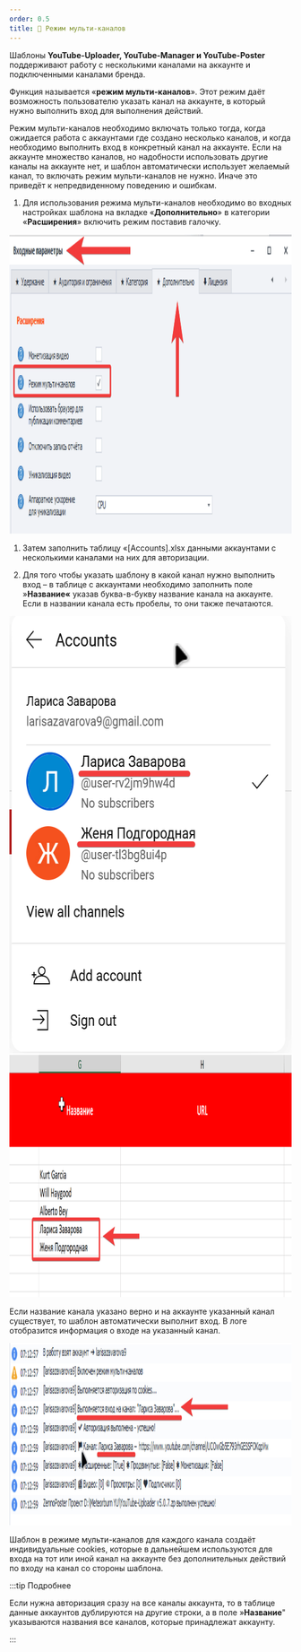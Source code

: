```yaml
---
order: 0.5
title: 🚻 Режим мульти-каналов
---
```


Шаблоны **YouTube-Uploader, YouTube-Manager и YouTube-Poster** поддерживают работу с несколькими каналами на аккаунте и подключенными каналами бренда.

Функция называется «**режим мульти-каналов**». Этот режим даёт возможность пользователю указать канал на аккаунте, в который нужно выполнить вход для выполнения действий.

Режим мульти-каналов необходимо включать только тогда, когда ожидается работа с аккаунтами где создано несколько каналов, и когда необходимо выполнить вход в конкретный канал на аккаунте. Если на аккаунте множество каналов, но надобности использовать другие каналы на аккаунте нет, и шаблон автоматически использует желаемый канал, то включать режим мульти-каналов не нужно. Иначе это приведёт к непредвиденному поведению и ошибкам.

1. Для использования режима мульти-каналов необходимо во входных настройках шаблона на вкладке «**Дополнительно**» в категории «**Расширения**» включить режим поставив галочку.

<img src="./multi-channels.png" width="1200" height="534" />



1. Затем заполнить таблицу «\[Accounts\].xlsx данными аккаунтами с несколькими каналами на них для авторизации.

2. Для того чтобы указать шаблону в какой канал нужно выполнить вход – в таблице с аккаунтами необходимо заполнить поле »**Название«** указав буква-в-букву название канала на аккаунте. Если в названии канала есть пробелы, то они также печатаются.

<img src="./multi-channels-2.png" width="619" height="780" />



<img src="./multi-channels-3.png" width="1200" height="432" />

Если название канала указано верно и на аккаунте указанный канал существует, то шаблон автоматически выполнит вход. В логе отобразится информация о входе на указанный канал.

<img src="./multi-channels-4.png" width="1200" height="325" />



Шаблон в режиме мульти-каналов для каждого канала создаёт индивидуальные cookies, которые в дальнейшем используются для входа на тот или иной канал на аккаунте без дополнительных действий по входу на канал со стороны шаблона.

:::tip Подробнее

Если нужна авторизация сразу на все каналы аккаунта, то в таблице данные аккаунтов дублируются на другие строки, а в поле »**Название**" указываются названия все каналов, которые принадлежат аккаунту.

:::
